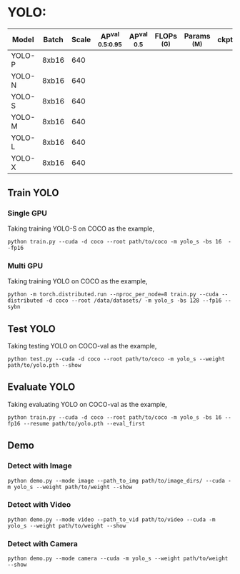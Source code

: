# YOLO:

|  Model  |  Batch | Scale | AP<sup>val<br>0.5:0.95 | AP<sup>val<br>0.5 | FLOPs<br><sup>(G) | Params<br><sup>(M) | ckpt | logs |
|---------|--------|-------|------------------------|-------------------|-------------------|--------------------|--------|------|
| YOLO-P  | 8xb16  |  640  |                        |                   |                   |                    |  |  |
| YOLO-N  | 8xb16  |  640  |                        |                   |                   |                    |  |  |
| YOLO-S  | 8xb16  |  640  |                        |                   |                   |                    |  |  |
| YOLO-M  | 8xb16  |  640  |                        |                   |                   |                    |  |  |
| YOLO-L  | 8xb16  |  640  |                        |                   |                   |                    |  |  |
| YOLO-X  | 8xb16  |  640  |                        |                   |                   |                    |  |  |


## Train YOLO
### Single GPU
Taking training YOLO-S on COCO as the example,
```Shell
python train.py --cuda -d coco --root path/to/coco -m yolo_s -bs 16  --fp16
```

### Multi GPU
Taking training YOLO on COCO as the example,
```Shell
python -m torch.distributed.run --nproc_per_node=8 train.py --cuda --distributed -d coco --root /data/datasets/ -m yolo_s -bs 128 --fp16 --sybn 
```

## Test YOLO
Taking testing YOLO on COCO-val as the example,
```Shell
python test.py --cuda -d coco --root path/to/coco -m yolo_s --weight path/to/yolo.pth --show 
```

## Evaluate YOLO
Taking evaluating YOLO on COCO-val as the example,
```Shell
python train.py --cuda -d coco --root path/to/coco -m yolo_s -bs 16 --fp16 --resume path/to/yolo.pth --eval_first
```

## Demo
### Detect with Image
```Shell
python demo.py --mode image --path_to_img path/to/image_dirs/ --cuda -m yolo_s --weight path/to/weight --show
```

### Detect with Video
```Shell
python demo.py --mode video --path_to_vid path/to/video --cuda -m yolo_s --weight path/to/weight --show
```

### Detect with Camera
```Shell
python demo.py --mode camera --cuda -m yolo_s --weight path/to/weight --show
```
